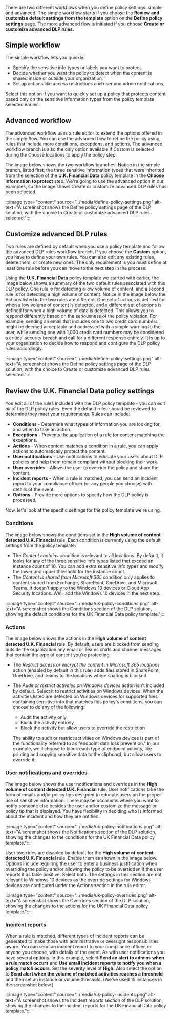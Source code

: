 There are two different workflows when you define policy settings: simple and advanced. The simple workflow starts if you choose the **Review and customize default settings from the template** option on the **Define policy settings** page. The more advanced flow is initiated if you choose **Create or customize advanced DLP rules**.

## Simple workflow

The simple workflow lets you quickly:

- Specify the sensitive info types or labels you want to protect.
- Decide whether you want the policy to detect when the content is shared inside or outside your organization.
- Set up actions like access restrictions and user and admin notifications.

Select this option if you want to quickly set up a policy that protects content based only on the sensitive information types from the policy template selected earlier.

## Advanced workflow

The advanced workflow uses a rule editor to extend the options offered in the simple flow. You can use the advanced flow to refine the policy using rules that include more conditions, exceptions, and actions. The advanced workflow branch is also the only option available if Custom is selected during the Choose locations to apply the policy step.

The image below shows the two workflow branches. Notice in the simple branch, listed first, the three sensitive information types that were inherited from the selection of the **U.K. Financial Data** policy template in the **Choose information to protect** step. We're going to use the advanced option in our examples, so the image shows Create or customize advanced DLP rules has been selected.

:::image type="content" source="../media/define-policy-settings.png" alt-text="A screenshot shows the Define policy settings page of the DLP solution, with the choice to Create or customize advanced DLP rules selected.":::

## Customize advanced DLP rules

Two rules are defined by default when you use a policy template and follow the advanced DLP rules workflow branch. If you choose the **Custom** option, you have to define your own rules. You can also edit any existing rules, delete them, or create new ones. The only requirement is you must define at least one rule before you can move to the next step in the process.

Using the **U.K. Financial Data** policy template we started with earlier, the image below shows a summary of the two default rules associated with this DLP policy. One rule is for detecting a low volume of content, and a second rule is for detecting a high volume of content. Notice in the image below the Actions listed in the two rules are different. One set of actions is defined for when a low volume of content is detected, and a different set of actions is defined for when a high volume of data is detected. This allows you to respond differently based on the seriousness of the policy violation. For example, sending an email that includes one to two credit card numbers might be deemed acceptable and addressed with a simple warning to the user, while sending one with 1,000 credit card numbers may be considered a critical security breach and call for a different response entirely. It is up to your organization to decide how to respond and configure the DLP policy rules accordingly.

:::image type="content" source="../media/define-policy-settings.png" alt-text="A screenshot shows the Define policy settings page of the DLP solution, with the choice to Create or customize advanced DLP rules selected.":::

## Review the U.K. Financial Data policy settings

You edit all of the rules included with the DLP policy template - you can edit *all* of the DLP policy rules. Even the default rules should be reviewed to determine they meet your requirements. Rules can include:

- **Conditions** - Determine what types of information you are looking for, and when to take an action.
- **Exceptions** - Prevents the application of a rule for content matching the exceptions.
- **Actions** - When content matches a condition in a rule, you can apply actions to automatically protect the content.
- **User notifications** - Use notifications to educate your users about DLP policies and help them remain compliant without blocking their work.
- **User overrides** - Allows the user to override the policy and share the content.
- **Incident reports** - When a rule is matched, you can send an incident report to your compliance officer (or any people you choose) with details of the event.
- **Options** - Provide more options to specify how the DLP policy is processed.

Now, let's look at the specific settings for the policy template we're using.

### Conditions

The image below shows the conditions set in the **High volume of content detected U.K. Financial** rule. Each condition is currently using the default settings from the policy template:

- The *Content contains* condition is relevant to all locations. By default, it looks for any of the three sensitive info types listed that exceed an instance count of 10. You can add extra sensitive info types and modify the lower and upper threshold for the instance count.
- The *Content is shared from Microsoft 365* condition only applies to content shared from Exchange, SharePoint, OneDrive, and Microsoft Teams. It doesn't apply to the Windows 10 devices or Cloud App Security locations. We'll add the Windows 10 devices in the next step.

:::image type="content" source="../media/uk-policy-conditions.png" alt-text="A screenshot shows the Conditions section of the DLP solution, showing the default conditions for the UK Financial Data policy template.":::

### Actions

The image below shows the actions in the **High volume of content detected U.K. Financial** rule. By default, users are blocked from sending outside the organization any email or Teams chats and channel messages that contain the type of content you're protecting.

- The *Restrict access or encrypt the content in Microsoft 365 locations* action (enabled by default in this rule) adds files stored in SharePoint, OneDrive, and Teams to the locations where sharing is blocked. 
- The *Audit or restrict activities on Windows devices* action isn't included by default. Select it to restrict activities on Windows devices. When the activities listed are detected on Windows devices for supported files containing sensitive info that matches this policy's conditions, you can choose to do any of the following:

  - Audit the activity only
  - Block the activity entirely
  - Block the activity but allow users to override the restriction

   The ability to audit or restrict activities on Windows devices is part of the functionality referred to as "endpoint data loss prevention." In our example, we'll choose to block each type of endpoint activity, like printing and copying sensitive data to the clipboard, but allow users to override it.

### User notifications and overrides

The image below shows the user notifications and overrides in the **High volume of content detected U.K. Financial** rule. User notifications take the form of emails and/or policy tips designed to educate users on the proper use of sensitive information. There may be occasions where you want to notify someone else besides the user and/or customize the message or policy tip that is displayed. You have flexibility in deciding who is informed about the incident and how they are notified.

:::image type="content" source="../media/uk-policy-notifications.png" alt-text="A screenshot shows the Notifications section of the DLP solution, showing the changes to the conditions for the UK Financial Data policy template.":::

User overrides are disabled by default for the **High volume of content detected U.K. Financial** rule. Enable them as shown in the image below. Options include requiring the user to enter a business justification when overriding the policy and/or allowing the policy to be overridden if the user reports it as false positive. Select both. The settings in this section are not relevant to Windows 10 devices as the override settings for Windows devices are configured under the Actions section in the rule editor.

:::image type="content" source="../media/uk-policy-overrides.png" alt-text="A screenshot shows the Overrides section of the DLP solution, showing the changes to the actions for the UK Financial Data policy template.":::

### Incident reports

When a rule is matched, different types of incident reports can be generated to make those with administrative or oversight responsibilities aware. You can send an incident report to your compliance officer, or anyone you choose, with details of the event. As with user notifications you have several options. In this example, select **Send an alert to admins when a rule match  occurs** and **Use email incident reports to notify you when a policy match occurs**. Set the severity level of **High.** Also select the option to **Send alert when the volume of matched activities reaches a threshold** and then set an instance or volume threshold. (We've used 15 instances in the screenshot below.)

:::image type="content" source="../media/uk-policy-incidents.png" alt-text="A screenshot shows the Incident reports section of the DLP solution, showing the changes to the incident reports for the UK Financial Data policy template.":::
